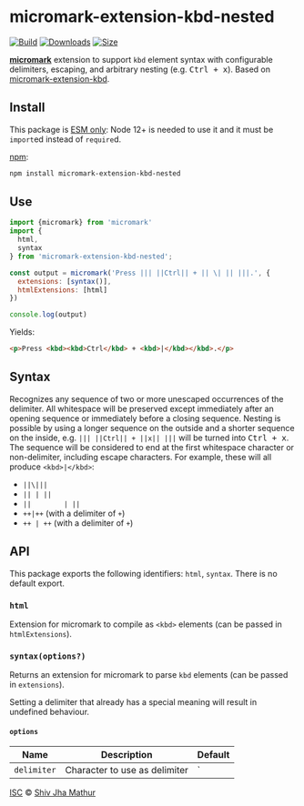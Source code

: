 # micromark-extension-kbd-nested

[![Build][test-badge]][build]
[![Downloads][downloads-badge]][downloads]
[![Size][size-badge]][size]

**[micromark][]** extension to support `kbd` element syntax with
configurable delimiters, escaping, and arbitrary nesting (e.g.
<kbd><kbd>Ctrl</kbd> + <kbd>x</kbd></kbd>). Based on
[micromark-extension-kbd][].

## Install

This package is [ESM only](https://gist.github.com/sindresorhus/a39789f98801d908bbc7ff3ecc99d99c):
Node 12+ is needed to use it and it must be `import`ed instead of `require`d.

[npm][]:

```sh
npm install micromark-extension-kbd-nested
```

## Use

```js
import {micromark} from 'micromark'
import {
  html,
  syntax
} from 'micromark-extension-kbd-nested';

const output = micromark('Press ||| ||Ctrl|| + || \| || |||.', {
  extensions: [syntax()],
  htmlExtensions: [html]
})

console.log(output)
```

Yields:

```html
<p>Press <kbd><kbd>Ctrl</kbd> + <kbd>|</kbd></kbd>.</p>
```

## Syntax

Recognizes any sequence of two or more unescaped occurrences of the
delimiter. All whitespace will be preserved except immediately after
an opening sequence or immediately before a closing sequence. Nesting
is possible by using a longer sequence on the outside and a shorter
sequence on the inside, e.g. `||| ||Ctrl|| + ||x|| |||` will be turned
into <kbd><kbd>Ctrl</kbd> + <kbd>x</kbd></kbd>. The sequence will be
considered to end at the first whitespace character or non-delimiter,
including escape characters. For example, these will all produce
`<kbd>|</kbd>`:

* `||\|||`
* `|| | ||`
* `||        | ||`
* `++|++` (with a delimiter of `+`)
* `++ | ++` (with a delimiter of `+`)

## API

This package exports the following identifiers: `html`, `syntax`.
There is no default export.

### `html`

Extension for micromark to compile as `<kbd>` elements (can be passed
in `htmlExtensions`).

### `syntax(options?)`

Returns an extension for micromark to parse `kbd` elements (can be
passed in `extensions`).

Setting a delimiter that already has a special meaning will result in
undefined behaviour.

#### `options`

| Name | Description | Default |
|------|-------------|---------|
| `delimiter` | Character to use as delimiter | `|` |

[ISC][license] © [Shiv Jha Mathur][author]

<!-- Definitions -->

[author]: https://github.com/shivjm

[test-badge]: https://github.com/shivjm/micromark-extension-kbd-nested/actions/workflows/test.yml/badge.svg

[build]: https://github.com/shivjm/micromark-extension-kbd-nested/actions

[downloads-badge]: https://img.shields.io/npm/dm/micromark-extension-kbd-nested.svg

[downloads]: https://www.npmjs.com/package/micromark-extension-kbd-nested

[size-badge]: https://img.shields.io/bundlephobia/minzip/micromark-extension-kbd-nested.svg

[size]: https://bundlephobia.com/result?p=micromark-extension-kbd-nested

[npm]: https://docs.npmjs.com/cli/install

[license]: license

[micromark]: https://github.com/micromark/micromark

[micromark-extension-kbd]: https://github.com/zestedesavoir/zmarkdown/tree/next/packages/micromark-extension-kbd

[from-markdown]: https://github.com/syntax-tree/mdast-util-from-markdown

[to-markdown]: https://github.com/syntax-tree/mdast-util-to-markdown

[remark]: https://github.com/remarkjs/remark
